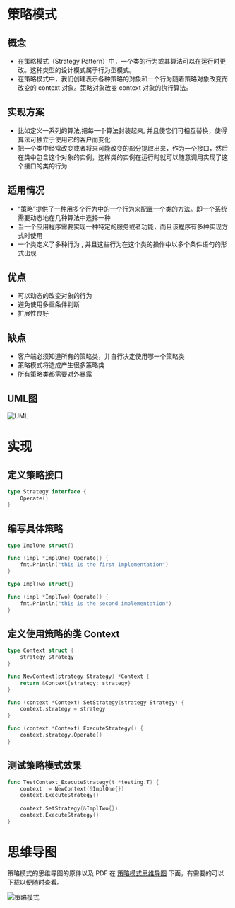 # 策略模式

## 概念

- 在策略模式（Strategy Pattern）中，一个类的行为或其算法可以在运行时更改。这种类型的设计模式属于行为型模式。
- 在策略模式中，我们创建表示各种策略的对象和一个行为随着策略对象改变而改变的 context 对象。策略对象改变 context 对象的执行算法。

## 实现方案

- 比如定义一系列的算法,把每一个算法封装起来, 并且使它们可相互替换，使得算法可独立于使用它的客户而变化
- 把一个类中经常改变或者将来可能改变的部分提取出来，作为一个接口，然后在类中包含这个对象的实例，这样类的实例在运行时就可以随意调用实现了这个接口的类的行为

## 适用情况

- “策略”提供了一种用多个行为中的一个行为来配置一个类的方法。即一个系统需要动态地在几种算法中选择一种
- 当一个应用程序需要实现一种特定的服务或者功能，而且该程序有多种实现方式时使用
- 一个类定义了多种行为 , 并且这些行为在这个类的操作中以多个条件语句的形式出现

## 优点

- 可以动态的改变对象的行为
- 避免使用多重条件判断
- 扩展性良好

## 缺点

- 客户端必须知道所有的策略类，并自行决定使用哪一个策略类
- 策略模式将造成产生很多策略类
- 所有策略类都需要对外暴露

## UML图

![UML](https://cnymw.github.io/GolangStudy/docs/img/设计模式-策略模式/设计模式-策略模式-uml.png)

# 实现

## 定义策略接口

```go
type Strategy interface {
    Operate()
}
```

## 编写具体策略

```go
type ImplOne struct{}

func (impl *ImplOne) Operate() {
    fmt.Println("this is the first implementation")
}

type ImplTwo struct{}

func (impl *ImplTwo) Operate() {
    fmt.Println("this is the second implementation")
}
```

## 定义使用策略的类 Context

```go
type Context struct {
    strategy Strategy
}

func NewContext(strategy Strategy) *Context {
    return &Context{strategy: strategy}
}

func (context *Context) SetStrategy(strategy Strategy) {
    context.strategy = strategy
}

func (context *Context) ExecuteStrategy() {
    context.strategy.Operate()
}
```

## 测试策略模式效果

```go
func TestContext_ExecuteStrategy(t *testing.T) {
    context := NewContext(&ImplOne{})
    context.ExecuteStrategy()
    
    context.SetStrategy(&ImplTwo{})
    context.ExecuteStrategy()
}
```

# 思维导图

策略模式的思维导图的原件以及 PDF 在 [策略模式思维导图](https://github.com/cnymw/GolangStudy/tree/master/docs/mind/设计模式-策略模式) 下面，有需要的可以下载以便随时查看。

![策略模式](https://cnymw.github.io/GolangStudy/docs/img/设计模式-策略模式/设计模式-策略模式-思维导图.jpg)